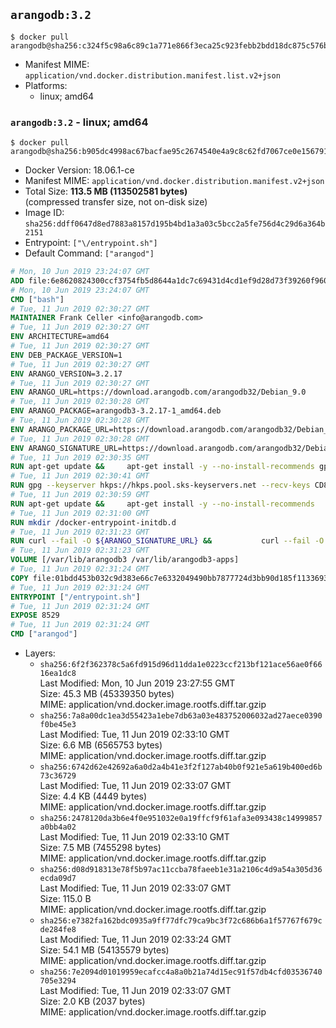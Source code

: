 ## `arangodb:3.2`

```console
$ docker pull arangodb@sha256:c324f5c98a6c89c1a771e866f3eca25c923febb2bdd18dc875c576b50ad938ba
```

-	Manifest MIME: `application/vnd.docker.distribution.manifest.list.v2+json`
-	Platforms:
	-	linux; amd64

### `arangodb:3.2` - linux; amd64

```console
$ docker pull arangodb@sha256:b905dc4998ac67bacfae95c2674540e4a9c8c62fd7067ce0e15679103c5fd11f
```

-	Docker Version: 18.06.1-ce
-	Manifest MIME: `application/vnd.docker.distribution.manifest.v2+json`
-	Total Size: **113.5 MB (113502581 bytes)**  
	(compressed transfer size, not on-disk size)
-	Image ID: `sha256:ddff0647d8ed7883a8157d195b4bd1a3a03c5bcc2a5fe756d4c29d6a364b2151`
-	Entrypoint: `["\/entrypoint.sh"]`
-	Default Command: `["arangod"]`

```dockerfile
# Mon, 10 Jun 2019 23:24:07 GMT
ADD file:6e8620824300ccf3754fb5d8644a1dc7c69431d4cd1ef9d28d73f39260f96020 in / 
# Mon, 10 Jun 2019 23:24:07 GMT
CMD ["bash"]
# Tue, 11 Jun 2019 02:30:27 GMT
MAINTAINER Frank Celler <info@arangodb.com>
# Tue, 11 Jun 2019 02:30:27 GMT
ENV ARCHITECTURE=amd64
# Tue, 11 Jun 2019 02:30:27 GMT
ENV DEB_PACKAGE_VERSION=1
# Tue, 11 Jun 2019 02:30:27 GMT
ENV ARANGO_VERSION=3.2.17
# Tue, 11 Jun 2019 02:30:27 GMT
ENV ARANGO_URL=https://download.arangodb.com/arangodb32/Debian_9.0
# Tue, 11 Jun 2019 02:30:28 GMT
ENV ARANGO_PACKAGE=arangodb3-3.2.17-1_amd64.deb
# Tue, 11 Jun 2019 02:30:28 GMT
ENV ARANGO_PACKAGE_URL=https://download.arangodb.com/arangodb32/Debian_9.0/amd64/arangodb3-3.2.17-1_amd64.deb
# Tue, 11 Jun 2019 02:30:28 GMT
ENV ARANGO_SIGNATURE_URL=https://download.arangodb.com/arangodb32/Debian_9.0/amd64/arangodb3-3.2.17-1_amd64.deb.asc
# Tue, 11 Jun 2019 02:30:35 GMT
RUN apt-get update &&     apt-get install -y --no-install-recommends gpg dirmngr     &&     rm -rf /var/lib/apt/lists/*
# Tue, 11 Jun 2019 02:30:41 GMT
RUN gpg --keyserver hkps://hkps.pool.sks-keyservers.net --recv-keys CD8CB0F1E0AD5B52E93F41E7EA93F5E56E751E9B
# Tue, 11 Jun 2019 02:30:59 GMT
RUN apt-get update &&     apt-get install -y --no-install-recommends         libjemalloc1         ca-certificates         pwgen         curl         numactl     &&     rm -rf /var/lib/apt/lists/*
# Tue, 11 Jun 2019 02:31:00 GMT
RUN mkdir /docker-entrypoint-initdb.d
# Tue, 11 Jun 2019 02:31:23 GMT
RUN curl --fail -O ${ARANGO_SIGNATURE_URL} &&           curl --fail -O ${ARANGO_PACKAGE_URL} &&             gpg --verify ${ARANGO_PACKAGE}.asc &&     (echo arangodb3 arangodb3/password password test | debconf-set-selections) &&     (echo arangodb3 arangodb3/password_again password test | debconf-set-selections) &&     DEBIAN_FRONTEND="noninteractive" dpkg -i ${ARANGO_PACKAGE} &&     rm -rf /var/lib/arangodb3/* &&     sed -ri         -e 's!127\.0\.0\.1!0.0.0.0!g'         -e 's!^(file\s*=).*!\1 -!'         -e 's!^\s*uid\s*=.*!!'         /etc/arangodb3/arangod.conf     && chgrp 0 /var/lib/arangodb3 /var/lib/arangodb3-apps     && chmod 775 /var/lib/arangodb3 /var/lib/arangodb3-apps     &&     rm -f ${ARANGO_PACKAGE}*
# Tue, 11 Jun 2019 02:31:23 GMT
VOLUME [/var/lib/arangodb3 /var/lib/arangodb3-apps]
# Tue, 11 Jun 2019 02:31:24 GMT
COPY file:01bdd453b032c9d383e66c7e6332049490bb7877724d3bb90d185f11336934d2 in /entrypoint.sh 
# Tue, 11 Jun 2019 02:31:24 GMT
ENTRYPOINT ["/entrypoint.sh"]
# Tue, 11 Jun 2019 02:31:24 GMT
EXPOSE 8529
# Tue, 11 Jun 2019 02:31:24 GMT
CMD ["arangod"]
```

-	Layers:
	-	`sha256:6f2f362378c5a6fd915d96d11dda1e0223ccf213bf121ace56ae0f6616ea1dc8`  
		Last Modified: Mon, 10 Jun 2019 23:27:55 GMT  
		Size: 45.3 MB (45339350 bytes)  
		MIME: application/vnd.docker.image.rootfs.diff.tar.gzip
	-	`sha256:7a8a00dc1ea3d55423a1ebe7db63a03e483752006032ad27aece0390f0be45e3`  
		Last Modified: Tue, 11 Jun 2019 02:33:10 GMT  
		Size: 6.6 MB (6565753 bytes)  
		MIME: application/vnd.docker.image.rootfs.diff.tar.gzip
	-	`sha256:6742d62e42692a6a0d2a4b41e3f2f127ab40b0f921e5a619b400ed6b73c36729`  
		Last Modified: Tue, 11 Jun 2019 02:33:07 GMT  
		Size: 4.4 KB (4449 bytes)  
		MIME: application/vnd.docker.image.rootfs.diff.tar.gzip
	-	`sha256:2478120da3b6e4f0e951032e0a19ffcf9f61afa3e093438c14999857a0bb4a02`  
		Last Modified: Tue, 11 Jun 2019 02:33:10 GMT  
		Size: 7.5 MB (7455298 bytes)  
		MIME: application/vnd.docker.image.rootfs.diff.tar.gzip
	-	`sha256:d08d918313e78f5b97ac11ccba78faeeb1e31a2106c4d9a54a305d36ecda09d7`  
		Last Modified: Tue, 11 Jun 2019 02:33:07 GMT  
		Size: 115.0 B  
		MIME: application/vnd.docker.image.rootfs.diff.tar.gzip
	-	`sha256:e7382fa162bdc0935a9ff77dfc79ca9bc3f72c686b6a1f57767f679cde284fe8`  
		Last Modified: Tue, 11 Jun 2019 02:33:24 GMT  
		Size: 54.1 MB (54135579 bytes)  
		MIME: application/vnd.docker.image.rootfs.diff.tar.gzip
	-	`sha256:7e2094d01019959ecafcc4a8a0b21a74d15ec91f57db4cfd03536740705e3294`  
		Last Modified: Tue, 11 Jun 2019 02:33:07 GMT  
		Size: 2.0 KB (2037 bytes)  
		MIME: application/vnd.docker.image.rootfs.diff.tar.gzip
